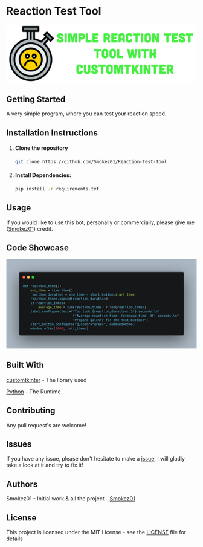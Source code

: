 # Reaction Test Tool

![Clean & Simple Design](images/reaction_test_tool.png)

## Getting Started

A very simple program, where you can test your reaction speed.

## Installation Instructions

1. #### Clone the repository
   
   ```bash
   git clone https://github.com/Smokez01/Reaction-Test-Tool
   ```
   
2. #### Install Dependencies:

   ```bash
   pip install -r requirements.txt
   ```

## Usage

If you would like to use this bot, personally or commercially, please give me ([Smokez01](https://github.com/Smokez01)) credit.

## Code Showcase

![Clean & Simple Code](images/reaction_showcase.png)

## Built With

[customtkinter](https://customtkinter.tomschimansky.com/) - The library used

[Python](https://www.python.org/) - The Runtime

## Contributing
Any pull request's are welcome!

## Issues

If you have any issue, please don't hesitate to make a [issue](https://github.com/Smokez01/Reaction-Test-Tool/issues), I will gladly take a look at it and try to fix it!

## Authors

Smokez01 - Initial work & all the project - [Smokez01](https://github.com/Smokez01)

## License

This project is licensed under the MIT License - see the [LICENSE](https://github.com/Smokez01/Reaction-Test-Tool/blob/main/LICENSE) file for details
